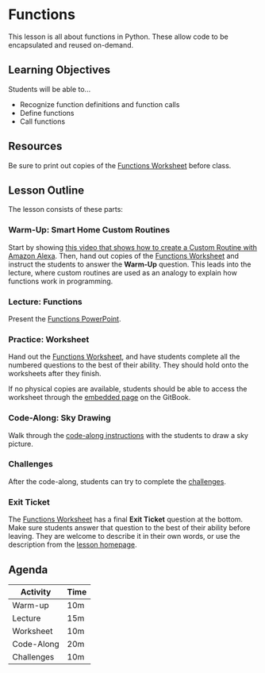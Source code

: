 # Functions
This lesson is all about functions in Python. These allow code to be encapsulated and reused on-demand.

## Learning Objectives
Students will be able to...

- Recognize function definitions and function calls
- Define functions
- Call functions

## Resources
Be sure to print out copies of the [Functions Worksheet](FunctionsWorksheet.docx) before class.

## Lesson Outline
The lesson consists of these parts:

### Warm-Up: Smart Home Custom Routines
Start by showing [this video that shows how to create a Custom Routine with Amazon Alexa](https://www.youtube.com/watch?v=I5spW9gHgm8). Then, hand out copies of the [Functions Worksheet](FunctionsWorksheet.docx) and instruct the students to answer the **Warm-Up** question. This leads into the lecture, where custom routines are used as an analogy to explain how functions work in programming.

### Lecture: Functions
Present the [Functions PowerPoint](Functions.pptx).

### Practice: Worksheet
Hand out the [Functions Worksheet](FunctionsWorksheet.docx), and have students complete all the numbered questions to the best of their ability. They should hold onto the worksheets after they finish.

If no physical copies are available, students should be able to access the worksheet through the [embedded page](FunctionsWorksheet.md) on the GitBook.

### Code-Along: Sky Drawing
Walk through the [code-along instructions](CodeAlongSkyFunctions.md) with the students to draw a sky picture.

### Challenges
After the code-along, students can try to complete the [challenges](ChallengesSkyFunctions.md).

### Exit Ticket
The [Functions Worksheet](FunctionsWorksheet.docx) has a final **Exit Ticket** question at the bottom. Make sure students answer that question to the best of their ability before leaving. They are welcome to describe it in their own words, or use the description from the [lesson homepage](StudentDesc.md).

## Agenda

| Activity | Time |
|-|-|
| Warm-up | 10m |
| Lecture | 15m |
| Worksheet | 10m |
| Code-Along | 20m |
| Challenges | 10m |
